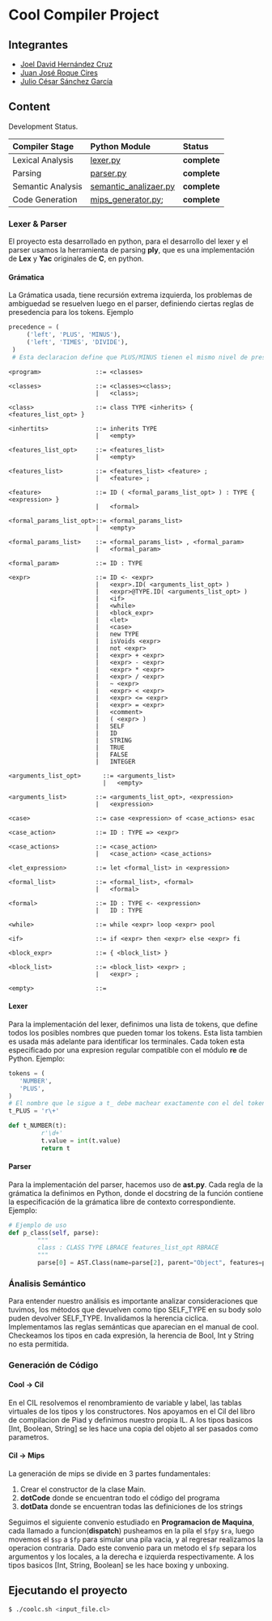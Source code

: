 # Cool Compiler Project

## Integrantes
- [Joel David Hernández Cruz](https://github.com/JDavid17)
- [Juan José Roque Cires](https://github.com/jr638091)
- [Julio César Sánchez García](https://github.com/julioc1p)

## Content

Development Status.

| Compiler Stage     | Python Module                         | Status                                     |
|:-------------------|:--------------------------------------|:-------------------------------------------|
| Lexical Analysis   | [lexer.py](/src/lexer.py)                            | **complete**                |
| Parsing            | [parser.py](/src/parser.py)                          | **complete**                |
| Semantic Analysis  | [semantic_analizaer.py](/src/semantic_analizaer.py)  | **complete**                |
| Code Generation    | [mips_generator.py](/src/mips_genertor.py);          | **complete**                |


### Lexer & Parser
El proyecto esta desarrollado en python, para el desarrollo del lexer y el parser usamos la herramienta de parsing **ply**, que es una implementación de **Lex** y **Yac** originales de **C**, en python.

#### Grámatica
La Grámatica usada, tiene recursión extrema izquierda, los problemas de ambiguedad se resuelven luego en el parser, definiendo ciertas reglas de presedencia para los tokens. Ejemplo
```python
precedence = (
     ('left', 'PLUS', 'MINUS'),
     ('left', 'TIMES', 'DIVIDE'),
 )
 # Esta declaracion define que PLUS/MINUS tienen el mismo nivel de presedencia y son asociativos a la izquierda, al igual que TIMES/DIVIDE. Dentro de esta declaracion los tokens son ordenados de baja a alta presedencia, luego esta declaracion definiria que TIMES/DIVIDE tienen un mayor nivel de presedencia que PLUS/MINUS
```
```Coo
<program> 	 			::= <classes>

<classes> 	 			::= <classes><class>; 
			 			|   <class>;
			 			
<class> 	 			::= class TYPE <inherits> { <features_list_opt> }

<inhertits>  			::= inherits TYPE
			 			|   <empty>

<features_list_opt>     ::= <features_list>
                        |   <empty>

<features_list>         ::= <features_list> <feature> ;
                        |   <feature> ;

<feature>               ::= ID ( <formal_params_list_opt> ) : TYPE { <expression> }
                        |   <formal>
			 			
<formal_params_list_opt>::= <formal_params_list>
                        |   <empty>

<formal_params_list>    ::= <formal_params_list> , <formal_param>
                        |   <formal_param>

<formal_param>          ::= ID : TYPE
			 			
<expr> 		 			::= ID <- <expr>
             			|   <expr>.ID( <arguments_list_opt> )
             			|   <expr>@TYPE.ID( <arguments_list_opt> )
             			|   <if>
             			|   <while>
             			|   <block_expr>
             			|   <let>
             			|   <case>
             			|   new TYPE
             			|   isVoids <expr>
             			|   not <expr>
                        |   <expr> + <expr>
                        |   <expr> - <expr>
                        |   <expr> * <expr>
                        |   <expr> / <expr>
                        |   ~ <expr>
                        |   <expr> < <expr>
                        |   <expr> <= <expr>
                        |   <expr> = <expr>
             			|   <comment>
             			|	( <expr> )
                        |   SELF
             			|   ID
             			|   STRING
             			|   TRUE
             			|   FALSE
                        |	INTEGER

<arguments_list_opt>      ::= <arguments_list>
                          |   <empty>

<arguments_list>        ::= <arguments_list_opt>, <expression>
                        |   <expression>
                        
<case>                  ::= case <expression> of <case_actions> esac

<case_action>           ::= ID : TYPE => <expr>

<case_actions>          ::= <case_action>
                        |   <case_action> <case_actions>
			   			
<let_expression>        ::= let <formal_list> in <expression>

<formal_list>           ::= <formal_list>, <formal>
                        |   <formal>

<formal>                ::= ID : TYPE <- <expression>
                        |   ID : TYPE

<while>		 			::= while <expr> loop <expr> pool

<if>		 			::= if <expr> then <expr> else <expr> fi

<block_expr> 			::= { <block_list> }

<block_list> 			::= <block_list> <expr> ;
             			|   <expr> ;
             			
<empty>      			::=
```

#### Lexer
Para la implementación del lexer, definimos una lista de tokens, que define todos los posibles nombres que pueden tomar los tokens. Esta lista tambien es usada más adelante para identificar los terminales. Cada token esta especificado por una expresion regular compatible con el módulo **re** de Python. Ejemplo:
```python
tokens = (
   'NUMBER',
   'PLUS',
)
# El nombre que le sigue a t_ debe machear exactamente con el del token correspondiente
t_PLUS = 'r\+'

def t_NUMBER(t):
         r'\d+'
         t.value = int(t.value)    
         return t
```

#### Parser
Para la implementación del parser, hacemos uso de **ast.py**. Cada regla de la grámatica la definimos en Python, donde el docstring de la función contiene la especificación de la grámatica libre de contexto correspondiente. Ejemplo:
```python
# Ejemplo de uso
def p_class(self, parse):
        """
        class : CLASS TYPE LBRACE features_list_opt RBRACE
        """
        parse[0] = AST.Class(name=parse[2], parent="Object", features=parse[4])
```

### Ánalisis Semántico
Para entender nuestro análisis es importante analizar consideraciones que tuvimos, los métodos que devuelven como tipo SELF_TYPE en su body solo puden devolver SELF_TYPE. Invalidamos la herencia ciclica. Implementamos las reglas semánticas que aparecian en el manual de cool. Checkeamos los tipos en cada expresión, la herencia de Bool, Int y String no esta permitida.

### Generación de Código

#### Cool -> Cil
En el CIL resolvemos el renombramiento de variable y label, las tablas virtuales de los tipos y los constructores. Nos apoyamos en el Cil del libro de compilacion de Piad y definimos nuestro propia IL. A los tipos basicos [Int, Boolean, String] se les hace una copia del objeto al ser pasados como parametros.

#### Cil -> Mips
La generación de mips se divide en 3 partes fundamentales:
1. Crear el constructor de la clase Main.
2. **dotCode** donde se encuentran todo el código del programa
3. **dotData** donde se encuentran todas las definiciones de los strings 

Seguimos el siguiente convenio estudiado en **Programacion de Maquina**, cada llamado a funcion(**dispatch**) pusheamos en la pila el `$fp`y `$ra`, luego movemos el `$sp` a `$fp` para simular una pila vacia, y al regresar realizamos la operacion contraria. Dado este convenio para un metodo el `$fp` separa los argumentos y los locales, a la derecha e izquierda respectivamente. A los tipos basicos [Int, String, Boolean] se les hace boxing y unboxing.

## Ejecutando el proyecto

```bash
$ ./coolc.sh <input_file.cl>
```
